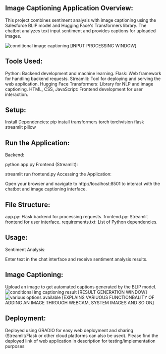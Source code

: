 Image Captioning Application 
Overview:
--------------
This project combines sentiment analysis with image captioning using the Salesforce BLIP model and Hugging Face's Transformers library. The chatbot analyzes text input sentiment and provides captions for uploaded images.

![conditional image captioning](https://github.com/Panchadip-128/Image_Captioning_Application/assets/165953910/43c6cea1-9dd9-46ea-9033-256ce9938910)
[INPUT PROCESSING WINDOW]


Tools Used:
------------
Python: Backend development and machine learning.
Flask: Web framework for handling backend requests.
Streamlit: Tool for deploying and serving the web application.
Hugging Face Transformers: Library for NLP and image captioning.
HTML, CSS, JavaScript: Frontend development for user interaction.

Setup:
------

Install Dependencies:
pip install transformers torch torchvision flask streamlit pillow

Run the Application:
---------------------

Backend:

python app.py
Frontend (Streamlit):

streamlit run frontend.py
Accessing the Application:

Open your browser and navigate to http://localhost:8501 to interact with the chatbot and image captioning interface.

File Structure:
----------------
app.py: Flask backend for processing requests.
frontend.py: Streamlit frontend for user interface.
requirements.txt: List of Python dependencies.


Usage:
------
Sentiment Analysis:

Enter text in the chat interface and receive sentiment analysis results.

Image Captioning:
--------------

Upload an image to get automated captions generated by the BLIP model.
![conditional img captioning result](https://github.com/Panchadip-128/Image_Captioning_Application/assets/165953910/9c0de0d7-94a2-4583-b47b-f30fdba07daf) [RESULT GENERATION WINDOW]
![various options available](https://github.com/Panchadip-128/Image_Captioning_Application/assets/165953910/e7d5cd07-00a7-4076-8298-f844bc030ef9) [EXPLAINS VARIUOUS FUNCTIONBALITY OF ADDING AN IMAGE THROUGH WEBCAM, SYSTEM IMAGES AND SO ON]


Deployment:
------------
Deployed using GRADIO for easy web deployment and sharing (Streamlit/Flask or other cloud platforms can also be used). Please find the deployed link of web application in description for testing/implementation purposes
